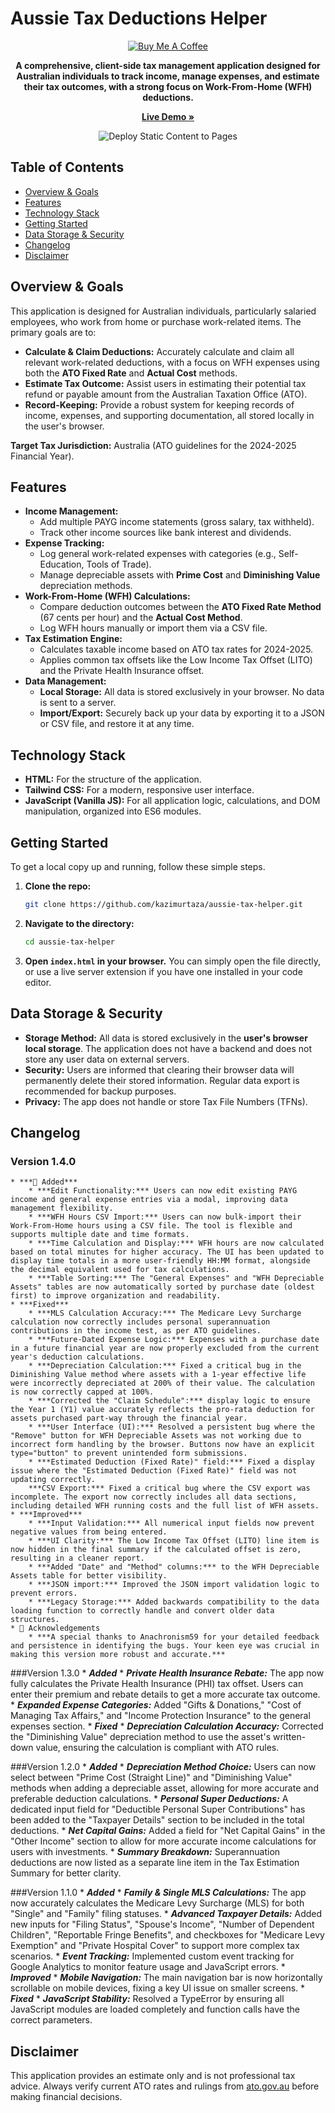 # Aussie Tax Deductions Helper

<p align="center">
  <a href="https://www.buymeacoffee.com/kazimurtaza" target="_blank" rel="noopener noreferrer">
    <img src="https://img.shields.io/badge/Buy%20Me%20A%20Coffee-FFDD00?style=for-the-badge&logo=buy-me-a-coffee&logoColor=black" alt="Buy Me A Coffee">
  </a>
</p>

<p align="center">
  <strong>A comprehensive, client-side tax management application designed for Australian individuals to track income, manage expenses, and estimate their tax outcomes, with a strong focus on Work-From-Home (WFH) deductions.</strong>
</p>

<p align="center">
  <a href="https://kazimurtaza.github.io/aussie-tax-helper/"><strong>Live Demo »</strong></a>
</p>

<p align="center">
  <img src="https://github.com/kazimurtaza/aussie-tax-helper/actions/workflows/static.yml/badge.svg" alt="Deploy Static Content to Pages">
</p>

## Table of Contents

- [Overview & Goals](#overview--goals)
- [Features](#features)
- [Technology Stack](#technology-stack)
- [Getting Started](#getting-started)
- [Data Storage & Security](#data-storage--security)
- [Changelog](#changelog)
- [Disclaimer](#disclaimer)

## Overview & Goals

This application is designed for Australian individuals, particularly salaried employees, who work from home or purchase work-related items. The primary goals are to:

* **Calculate & Claim Deductions:** Accurately calculate and claim all relevant work-related deductions, with a focus on WFH expenses using both the **ATO Fixed Rate** and **Actual Cost** methods.
* **Estimate Tax Outcome:** Assist users in estimating their potential tax refund or payable amount from the Australian Taxation Office (ATO).
* **Record-Keeping:** Provide a robust system for keeping records of income, expenses, and supporting documentation, all stored locally in the user's browser.

**Target Tax Jurisdiction:** Australia (ATO guidelines for the 2024-2025 Financial Year).

## Features

* **Income Management:**
    * Add multiple PAYG income statements (gross salary, tax withheld).
    * Track other income sources like bank interest and dividends.
* **Expense Tracking:**
    * Log general work-related expenses with categories (e.g., Self-Education, Tools of Trade).
    * Manage depreciable assets with **Prime Cost** and **Diminishing Value** depreciation methods.
* **Work-From-Home (WFH) Calculations:**
    * Compare deduction outcomes between the **ATO Fixed Rate Method** (67 cents per hour) and the **Actual Cost Method**.
    * Log WFH hours manually or import them via a CSV file.
* **Tax Estimation Engine:**
    * Calculates taxable income based on ATO tax rates for 2024-2025.
    * Applies common tax offsets like the Low Income Tax Offset (LITO) and the Private Health Insurance offset.
* **Data Management:**
    * **Local Storage:** All data is stored exclusively in your browser. No data is sent to a server.
    * **Import/Export:** Securely back up your data by exporting it to a JSON or CSV file, and restore it at any time.

## Technology Stack

* **HTML:** For the structure of the application.
* **Tailwind CSS:** For a modern, responsive user interface.
* **JavaScript (Vanilla JS):** For all application logic, calculations, and DOM manipulation, organized into ES6 modules.

## Getting Started

To get a local copy up and running, follow these simple steps.

1.  **Clone the repo:**
    ```sh
    git clone https://github.com/kazimurtaza/aussie-tax-helper.git
    ```
2.  **Navigate to the directory:**
    ```sh
    cd aussie-tax-helper
    ```
3.  **Open `index.html` in your browser.**
    You can simply open the file directly, or use a live server extension if you have one installed in your code editor.

## Data Storage & Security

* **Storage Method:** All data is stored exclusively in the **user's browser local storage**. The application does not have a backend and does not store any user data on external servers.
* **Security:** Users are informed that clearing their browser data will permanently delete their stored information. Regular data export is recommended for backup purposes.
* **Privacy:** The app does not handle or store Tax File Numbers (TFNs).

## Changelog

### Version 1.4.0
    * ***🚀 Added***
        * ***Edit Functionality:*** Users can now edit existing PAYG income and general expense entries via a modal, improving data management flexibility.
        * ***WFH Hours CSV Import:*** Users can now bulk-import their Work-From-Home hours using a CSV file. The tool is flexible and supports multiple date and time formats.
        * ***Time Calculation and Display:*** WFH hours are now calculated based on total minutes for higher accuracy. The UI has been updated to display time totals in a more user-friendly HH:MM format, alongside the decimal equivalent used for tax calculations.
        * ***Table Sorting:*** The "General Expenses" and "WFH Depreciable Assets" tables are now automatically sorted by purchase date (oldest first) to improve organization and readability.
    * ***Fixed***
        * ***MLS Calculation Accuracy:*** The Medicare Levy Surcharge calculation now correctly includes personal superannuation contributions in the income test, as per ATO guidelines.
        * ***Future-Dated Expense Logic:*** Expenses with a purchase date in a future financial year are now properly excluded from the current year's deduction calculations.
        * ***Depreciation Calculation:*** Fixed a critical bug in the Diminishing Value method where assets with a 1-year effective life were incorrectly depreciated at 200% of their value. The calculation is now correctly capped at 100%.
        * ***Corrected the "Claim Schedule":*** display logic to ensure the Year 1 (Y1) value accurately reflects the pro-rata deduction for assets purchased part-way through the financial year.
        * ***User Interface (UI):*** Resolved a persistent bug where the "Remove" button for WFH Depreciable Assets was not working due to incorrect form handling by the browser. Buttons now have an explicit type="button" to prevent unintended form submissions.
        * ***Estimated Deduction (Fixed Rate)" field:*** Fixed a display issue where the "Estimated Deduction (Fixed Rate)" field was not updating correctly.
        ***CSV Export:*** Fixed a critical bug where the CSV export was incomplete. The export now correctly includes all data sections, including detailed WFH running costs and the full list of WFH assets.
    * ***Improved***
        * ***Input Validation:*** All numerical input fields now prevent negative values from being entered.
        * ***UI Clarity:*** The Low Income Tax Offset (LITO) line item is now hidden in the final summary if the calculated offset is zero, resulting in a cleaner report.
        * ***Added "Date" and "Method" columns:*** to the WFH Depreciable Assets table for better visibility.
        * ***JSON import:*** Improved the JSON import validation logic to prevent errors.
        * ***Legacy Storage:*** Added backwards compatibility to the data loading function to correctly handle and convert older data structures.
    * 🙏 Acknowledgements
        * ***A special thanks to Anachronism59 for your detailed feedback and persistence in identifying the bugs. Your keen eye was crucial in making this version more robust and accurate.***

###Version 1.3.0
    * ***Added***
        * ***Private Health Insurance Rebate:*** The app now fully calculates the Private Health Insurance (PHI) tax offset. Users can enter their premium and rebate details to get a more accurate tax outcome.
        * ***Expanded Expense Categories:*** Added "Gifts & Donations," "Cost of Managing Tax Affairs," and "Income Protection Insurance" to the general expenses section.
    * ***Fixed***
        * ***Depreciation Calculation Accuracy:*** Corrected the "Diminishing Value" depreciation method to use the asset's written-down value, ensuring the calculation is compliant with ATO rules.

###Version 1.2.0
    * ***Added***
        * ***Depreciation Method Choice:*** Users can now select between "Prime Cost (Straight Line)" and "Diminishing Value" methods when adding a depreciable asset, allowing for more accurate and preferable deduction calculations.
        * ***Personal Super Deductions:*** A dedicated input field for "Deductible Personal Super Contributions" has been added to the "Taxpayer Details" section to be included in the total deductions.
        * ***Net Capital Gains:*** Added a field for "Net Capital Gains" in the "Other Income" section to allow for more accurate income calculations for users with investments.
        * ***Summary Breakdown:*** Superannuation deductions are now listed as a separate line item in the Tax Estimation Summary for better clarity.

###Version 1.1.0
    * ***Added***
        * ***Family & Single MLS Calculations:*** The app now accurately calculates the Medicare Levy Surcharge (MLS) for both "Single" and "Family" filing statuses.
        * ***Advanced Taxpayer Details:*** Added new inputs for "Filing Status", "Spouse's Income", "Number of Dependent Children", "Reportable Fringe Benefits", and checkboxes for "Medicare Levy Exemption" and "Private Hospital Cover" to support more complex tax scenarios.
        * ***Event Tracking:*** Implemented custom event tracking for Google Analytics to monitor feature usage and JavaScript errors.
        * ***Improved***
        * ***Mobile Navigation:*** The main navigation bar is now horizontally scrollable on mobile devices, fixing a key UI issue on smaller screens.
        * ***Fixed***
            * ***JavaScript Stability:*** Resolved a TypeError by ensuring all JavaScript modules are loaded completely and function calls have the correct parameters.

## Disclaimer

This application provides an estimate only and is not professional tax advice. Always verify current ATO rates and rulings from [ato.gov.au](https://www.ato.gov.au) before making financial decisions.
